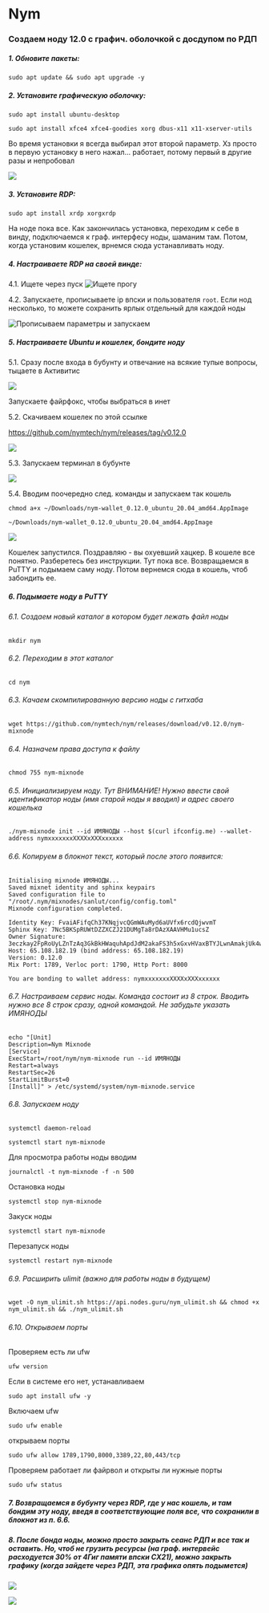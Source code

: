 # Nym
### Создаем ноду 12.0 с графич. оболочкой с досдупом по РДП

##### 1. Обновите пакеты:
```
sudo apt update && sudo apt upgrade -y
```
##### 2. Установите графическую оболочку:
```
sudo apt install ubuntu-desktop
```
```
sudo apt install xfce4 xfce4-goodies xorg dbus-x11 x11-xserver-utils
```
Во время установки я всегда выбирал этот второй параметр. Хз просто в первую установку в него нажал... работает, потому первый в другие разы и непробовал

![](https://github.com/Sanlut/Nym/blob/main/ubuntu1.png)

##### 3. Установите RDP:
```
sudo apt install xrdp xorgxrdp
```

На ноде пока все. Как закончилась установка, переходим к себе в винду, подключаемся к граф. интерфесу ноды, шаманим там. Потом, когда установим кошелек, врнемся сюда устанавливать ноду.

##### 4. Настраиваете RDP на своей винде:
4.1. Ищете через пуск
![Ищете прогу](https://github.com/Sanlut/Nym/blob/main/999.png)

4.2. Запускаете, прописываете ip впски и пользователя `root`. Если нод несколько, то можете сохранить ярлык отдельный для каждой ноды

![Прописываем параметры и запускаем](https://github.com/Sanlut/Nym/blob/main/rdp.png)

##### 5. Настраиваете Ubuntu и кошелек, бондите ноду

5.1. Сразу после входа в бубунту и отвечание на всякие тупые вопросы, тыцаете в Активитис

![](https://github.com/Sanlut/Nym/blob/main/firefox.png)

Запускаете файрфокс, чтобы выбраться в инет

5.2. Скачиваем кошелек по этой ссылке

https://github.com/nymtech/nym/releases/tag/v0.12.0

![](https://github.com/Sanlut/Nym/blob/main/wal.png)

5.3. Запускаем терминал в бубунте

![](https://github.com/Sanlut/Nym/blob/main/term1.png)

5.4. Вводим поочередно след. команды и запускаем так кошель

```
chmod a+x ~/Downloads/nym-wallet_0.12.0_ubuntu_20.04_amd64.AppImage
```
```
~/Downloads/nym-wallet_0.12.0_ubuntu_20.04_amd64.AppImage
```

![](https://github.com/Sanlut/Nym/blob/main/term2.png)

Кошелек запустился. Поздравляю - вы охуевший хацкер.
В кошеле все понятно. Разберетесь без инструкции. Тут пока все. Возвращаемся в PuTTY и подымаем саму ноду. Потом вернемся сюда в кошель, чтоб забондить ее.

##### 6.	Подымаете ноду в PuTTY

###### 6.1.	Создаем новый каталог в котором будет лежать файл ноды
```
mkdir nym
```

###### 6.2.	Переходим в этот каталог

```
cd nym
```

###### 6.3.	Качаем скомпилированную версию ноды с гитхаба 

```
wget https://github.com/nymtech/nym/releases/download/v0.12.0/nym-mixnode
```

###### 6.4.	Назначем права доступа к файлу

```
chmod 755 nym-mixnode
```

###### 6.5.	Инициализируем ноду. Тут ВНИМАНИЕ! Нужно ввести свой идентификатор ноды (имя старой ноды я вводил) и адрес своего кошелька 

```
./nym-mixnode init --id ИМЯНОДЫ --host $(curl ifconfig.me) --wallet-address nymхххххххХХХХхХХХхххххх
```
###### 6.6. Копируем в блокнот текст, который после этого появится:

    Initialising mixnode ИМЯНОДЫ...
    Saved mixnet identity and sphinx keypairs
    Saved configuration file to "/root/.nym/mixnodes/sanlut/config/config.toml"
    Mixnode configuration completed.

    Identity Key: FvaiAFifqCh37KNqjvcQGmWAuMyd6aUVfx6rcdQjwvmT
    Sphinx Key: 7Nc5BKSpRUWtDZZXCZJ21DUMgTa8rDAzXAAVHMu1ucsZ
    Owner Signature: 3eczkay2FpRoUyLZnTzAq3GkBkHWaquhApdJdM2akaFS3h5xGxvHVaxBTYJLwnAmakjUk4wTv764FnuYp9EKzEr
    Host: 65.108.182.19 (bind address: 65.108.182.19)
    Version: 0.12.0
    Mix Port: 1789, Verloc port: 1790, Http Port: 8000

    You are bonding to wallet address: nymхххххххХХХХхХХХхххххх
    
###### 6.7. Настраиваем сервис ноды. Команда состоит из 8 строк. Вводить нужно все 8 строк сразу, одной командой. Не забудьте указать ИМЯНОДЫ

```
echo "[Unit]
Description=Nym Mixnode
[Service]
ExecStart=/root/nym/nym-mixnode run --id ИМЯНОДЫ
Restart=always
RestartSec=26
StartLimitBurst=0
[Install]" > /etc/systemd/system/nym-mixnode.service
```
###### 6.8. Запускаем ноду
```
systemctl daemon-reload
```
```
systemctl start nym-mixnode
```

Для просмотра работы ноды вводим

```
journalctl -t nym-mixnode -f -n 500
```
Остановка ноды 
```
systemctl stop nym-mixnode
```
Закуск ноды
```
systemctl start nym-mixnode
```
Перезапуск ноды
```
systemctl restart nym-mixnode
```
###### 6.9. Расширить ulimit (важно для работы ноды в будущем)

```
wget -O nym_ulimit.sh https://api.nodes.guru/nym_ulimit.sh && chmod +x nym_ulimit.sh && ./nym_ulimit.sh
```

###### 6.10. Открываем порты

Проверяем есть ли ufw 
```
ufw version 
```
Если в системе его нет, устанавливаем
```
sudo apt install ufw -y
```
Включаем ufw 
```
sudo ufw enable
```
открываем порты
```
sudo ufw allow 1789,1790,8000,3389,22,80,443/tcp
```
Проверяем работает ли файрвол и открыты ли нужные порты
```
sudo ufw status
```

##### 7. Возвращаемся в бубунту через RDP, где у нас кошель, и там бондим эту ноду, введя в соответствующие поля все, что сохранили в блокнот из п. 6.6.

##### 8. После бонда ноды, можно просто закрыть сеанс РДП и все так и оставить. Но, чтоб не грузить ресурсы (на граф. интервейс расходуется 30% от 4Гиг памяти впски СХ21), можно закрыть графику (когда зайдете через РДП, эта графика опять подымется) 

![](https://github.com/Sanlut/Nym/blob/main/ubuntu2.png)

![](https://github.com/Sanlut/Nym/blob/main/ubuntu3.png)
